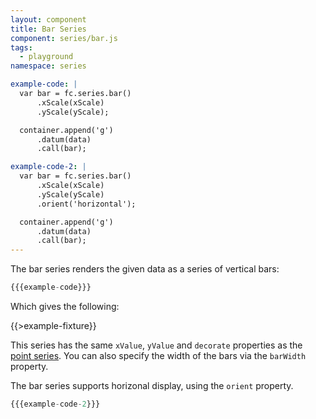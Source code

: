 ```yaml
---
layout: component
title: Bar Series
component: series/bar.js
tags:
  - playground
namespace: series

example-code: |
  var bar = fc.series.bar()
      .xScale(xScale)
      .yScale(yScale);

  container.append('g')
      .datum(data)
      .call(bar);

example-code-2: |
  var bar = fc.series.bar()
      .xScale(xScale)
      .yScale(yScale)
      .orient('horizontal');

  container.append('g')
      .datum(data)
      .call(bar);
---
```


The bar series renders the given data as a series of vertical bars:

```js
{{{example-code}}}
```

Which gives the following:

{{>example-fixture}}

This series has the same `xValue`, `yValue` and `decorate` properties as the [point series](./point). You can also specify the width of the bars via the `barWidth` property.

The bar series supports horizonal display, using the `orient` property.

```js
{{{example-code-2}}}
```

<div id="series_bar_horizontal" class="chart"> </div>
<script type="text/javascript">
(function() {
    var desiredWidth = $('#series_bar_horizontal').width(),
        desiredHeight = desiredWidth / 2.4; //keeps the width-height ratio at 600-250 (defaults for createFixture)
    var f = createFixture('#series_bar_horizontal', desiredWidth, desiredHeight, null, function() { return true; });
    var container = f.container, data = f.data,
        yScale = f.xScale,
        xScale = d3.scale.linear()
            .domain(fc.util.extent().fields(['high', 'low'])(data))
            .range([0, desiredHeight]);
    {{{example-code-2}}}
}());
</script>